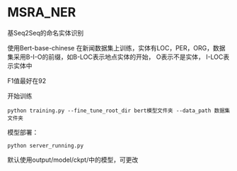 # MSRA_NER
基Seq2Seq的命名实体识别

 使用Bert-base-chinese 在新闻数据集上训练，实体有LOC，PER，ORG，数据集采用B-I-O的前缀，如B-LOC表示地点实体的开始， O表示不是实体， I-LOC表示实体中

F1值最好在92

开始训练

`python training.py --fine_tune_root_dir bert模型文件夹 --data_path 数据集文件夹`

模型部署：

`python server_running.py` 

默认使用output/model/ckpt/中的模型，可更改
